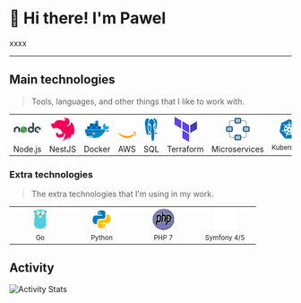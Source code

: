 # 👋 Hi there! I'm Pawel

xxxx

<hr />

<h2 id="main-tech">Main technologies</h2>

> Tools, languages, and other things that I like to work with.

<table>
  <tr>
    <td align="center" width="96">
      <a href="#main-tech">
        <img src="./assets/images/tech-nodejs.svg" width="48" height="48" alt="Node.js" />
      </a>
      <br>Node.js
    </td>
    <td align="center" width="96">
      <a href="#main-tech">
        <img src="./assets/images/tech-nestjs.svg" width="48" height="48" alt="NestJS" />
      </a>
      <br>NestJS
    </td>
    <td align="center" width="96">
      <a href="#main-tech">
        <img src="./assets/images/tech-docker.svg" width="48" height="48" alt="Docker" />
      </a>
      <br>Docker
    </td>
        <td align="center" width="96">
      <a href="#main-tech">
        <img src="./assets/images/tech-aws.svg" width="48" height="48" alt="AWS" />
      </a>
      <br>AWS
    </td>
        <td align="center" width="96">
      <a href="#main-tech">
        <img src="./assets/images/tech-sql.svg" width="48" height="48" alt="SQL" />
      </a>
      <br>SQL
    </td>
    <td align="center" width="96">
      <a href="#main-tech">
        <img src="./assets/images/tech-terraform.svg" width="48" height="48" alt="Terraform" />
      </a>
      <br>Terraform
    </td>
    <td align="center" width="96">
      <a href="#main-tech">
        <img src="./assets/images/tech-microservices.png" width="48" height="48" alt="Microservices" />
      </a>
      <br>Microservices
    </td>
    <td align="center" width="96">
      <a href="#extra-tech">
        <img src="./assets/images/tech-k8s.svg" width="40" height="40" alt="Kubernetes" />
      </a>
      <br><small>Kubernetes</small>
    </td>
  </tr>
</table>

<h3 id="extra-tech">Extra technologies</h3>

> The extra technologies that I'm using in my work.

<table>
  <tr>
    <td align="center" width="96">
      <a href="#extra-tech">
        <img src="./assets/images/tech-go.svg" width="40" height="40" alt="Golang" />
      </a>
      <br><small>Go</small>
    </td>
    <td align="center" width="96">
      <a href="#extra-tech">
        <img src="./assets/images/tech-python.svg" width="40" height="40" alt="Python" />
      </a>
      <br><small>Python</small>
    </td>
    <td align="center" width="96">
      <a href="#extra-tech">
        <img src="./assets/images/tech-php.svg" width="40" height="40" alt="PHP 7" />
      </a>
      <br><small>PHP 7</small>
    </td>
    <td align="center" width="96">
      <a href="#extra-tech">
        <img src="./assets/images/tech-symfony.svg" width="40" height="40" alt="Symfony" />
      </a>
      <br><small>Symfony 4/5</small>
    </td>
  </tr>
</table>

<h2>Activity</h2>

<img src="https://github-readme-stats.vercel.app/api?username=vertisan&title_color=9718D2&text_color=fff&bg_color=272727&border_color=9718D2" alt="Activity Stats" />
